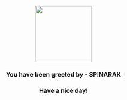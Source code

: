 <p align="center">
            <img src="https://raw.githubusercontent.com/PokeAPI/sprites/master/sprites/pokemon/167.png" width="150" height="150">
          </p>
          <h3 align="center">You have been greeted by - <b>SPINARAK</b></h3>
          <h3 align="center">Have a nice day!</h3>
